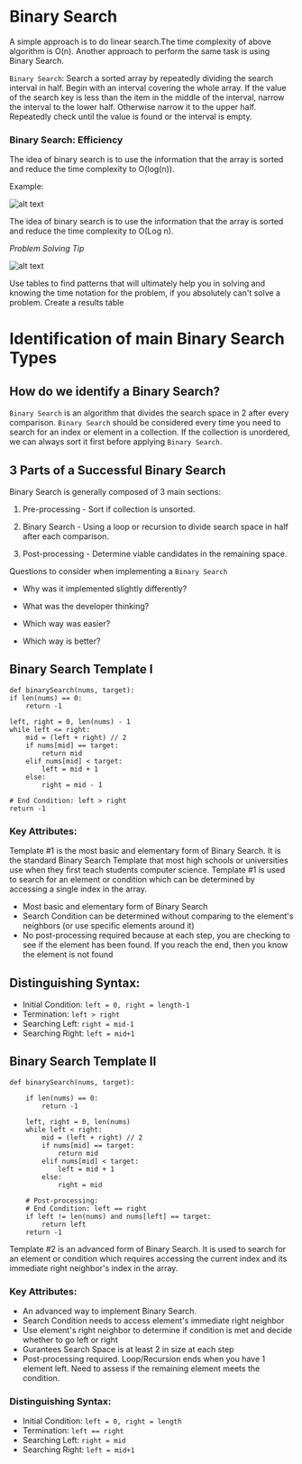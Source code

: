 # Binary Search

A simple approach is to do linear search.The time complexity of above algorithm is O(n). Another approach to perform the same task is using Binary Search.

```Binary Search```: Search a sorted array by repeatedly dividing the search interval in half. Begin with an interval covering the whole array. If the value of the search key is less than the item in the middle of the interval, narrow the interval to the lower half. Otherwise narrow it to the upper half. Repeatedly check until the value is found or the interval is empty. 

### Binary Search: Efficiency  

The idea of binary search is to use the information that the array is sorted and reduce the time complexity to O(log(n)).

Example:

![alt text][logo]

[logo]: https://www.geeksforgeeks.org/wp-content/uploads/gq/2014/01/binary-search1.png "Binary Search"
The idea of binary search is to use the information that the array is sorted and reduce the time complexity to O(Log n).



_Problem Solving Tip_

![alt text][binarySearchTable]

[binarySearchTable]: https://image.ibb.co/iWwEJU/Screen_Shot_2018_08_24_at_3_49_44_PM.png "Binary Search: Efficiency"

Use tables to find patterns that will ultimately help you in solving and knowing the time notation for the problem, if you absolutely can't solve a problem. Create a results table 

# Identification of main Binary Search Types

## How do we identify a Binary Search?

```Binary Search``` is an algorithm that divides the search space in 2 after every comparison. ```Binary Search``` should be considered every time you need to search for an index or element in a collection. If the collection is unordered, we can always sort it first before applying ```Binary Search```.

## 3 Parts of a Successful Binary Search

Binary Search is generally composed of 3 main sections:

1. Pre-processing - Sort if collection is unsorted.

2. Binary Search - Using a loop or recursion to divide search space in half after each comparison.

3. Post-processing - Determine viable candidates in the remaining space.

Questions to consider when implementing a ```Binary Search```

- Why was it implemented slightly differently?

- What was the developer thinking?

- Which way was easier?

- Which way is better?

## Binary Search Template I

```
def binarySearch(nums, target):
if len(nums) == 0:
    return -1

left, right = 0, len(nums) - 1
while left <= right:
    mid = (left + right) // 2
    if nums[mid] == target:
        return mid
    elif nums[mid] < target:
        left = mid + 1
    else:
        right = mid - 1

# End Condition: left > right
return -1
```
### Key Attributes:

Template #1 is the most basic and elementary form of Binary Search. It is the standard Binary Search Template that most high schools or universities use when they first teach students computer science. Template #1 is used to search for an element or condition which can be determined by accessing a single index in the array.

- Most basic and elementary form of Binary Search
- Search Condition can be determined without comparing to the element's neighbors (or use specific elements around it)
- No post-processing required because at each step, you are checking to see if the element has been found. If you reach the end, then you know the element is not found

## Distinguishing Syntax:

- Initial Condition: ```left = 0, right = length-1```
- Termination: ```left > right```
- Searching Left: ```right = mid-1```
- Searching Right: ```left = mid+1```

## Binary Search Template II

```
def binarySearch(nums, target):

    if len(nums) == 0:
        return -1

    left, right = 0, len(nums)
    while left < right:
        mid = (left + right) // 2
        if nums[mid] == target:
            return mid
        elif nums[mid] < target:
            left = mid + 1
        else:
            right = mid

    # Post-processing:
    # End Condition: left == right
    if left != len(nums) and nums[left] == target:
        return left
    return -1

```

Template #2 is an advanced form of Binary Search. It is used to search for an element or condition which requires accessing the current index and its immediate right neighbor's index in the array.

### Key Attributes:

- An advanced way to implement Binary Search.
- Search Condition needs to access element's immediate right neighbor
- Use element's right neighbor to determine if condition is met and decide whether to go left or right
- Gurantees Search Space is at least 2 in size at each step
- Post-processing required. Loop/Recursion ends when you have 1 element left. Need to assess if the remaining element meets the condition.

### Distinguishing Syntax:

- Initial Condition: ```left = 0, right = length```
- Termination: ```left == right```
- Searching Left: ```right = mid```
- Searching Right: ```left = mid+1```